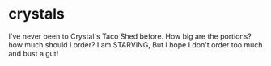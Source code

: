 # crystals
I've never been to Crystal's Taco Shed before.  How big are the portions? how much should I order? I am STARVING, But I hope I don't order too much and bust a gut!
